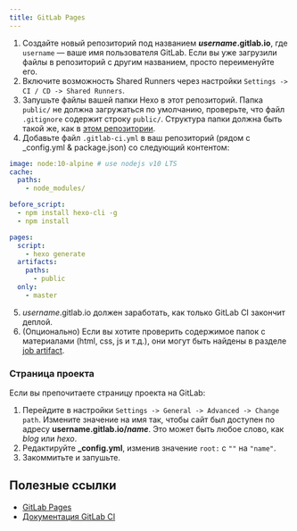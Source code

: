 ```yaml
---
title: GitLab Pages
---
```


1. Создайте новый репозиторий под названием <b>_username_.gitlab.io</b>, где `username` — ваше имя пользователя GitLab. Если вы уже загрузили файлы в репозиторий с другим названием, просто переименуйте его.
2. Включите возможность Shared Runners через настройки `Settings -> CI / CD -> Shared Runners`.
3. Запушьте файлы вашей папки Hexo в этот репозиторий. Папка `public/` не должна загружаться по умолчанию, проверьте, что файл `.gitignore` содержит строку `public/`. Структура папки должна быть такой же, как в [этом репозитории](https://gitlab.com/pages/hexo).
4. Добавьте файл `.gitlab-ci.yml` в ваш репозиторий (рядом с \_config.yml & package.json) со следующий контентом:

```yml
image: node:10-alpine # use nodejs v10 LTS
cache:
  paths:
    - node_modules/

before_script:
  - npm install hexo-cli -g
  - npm install

pages:
  script:
    - hexo generate
  artifacts:
    paths:
      - public
  only:
    - master
```

5. _username_.gitlab.io должен заработать, как только GitLab CI закончит деплой.
6. (Опционально) Если вы хотите проверить содержимое папок с материалами (html, css, js и т.д.), они могут быть найдены в разделе [job artifact](https://docs.gitlab.com/ee/user/project/pipelines/job_artifacts.html).

### Страница проекта

Если вы препочитаете страницу проекта на GitLab:

1. Перейдите в настройки `Settings -> General -> Advanced -> Change path`. Измените значение на имя так, чтобы сайт был доступен по адресу <b>username.gitlab.io/_name_</b>. Это может быть любое слово, как _blog_ или _hexo_.
2. Редактируйте **\_config.yml**, изменив значение `root:` с `""` на `"name"`.
3. Закоммитьте и запушьте.

## Полезные ссылки

- [GitLab Pages](https://docs.gitlab.com/ee/user/project/pages/index.html)
- [Документация GitLab CI](https://docs.gitlab.com/ee/ci/yaml/)
